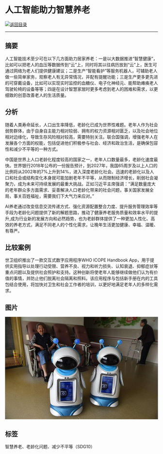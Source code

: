 # 人工智能助力智慧养老

[![返回目录](http://img.shields.io/badge/点击-返回目录-875A7B.svg?style=flat&colorA=8F8F8F)](/)

----------

## 摘要

人工智能技术至少可在以下几方面助力居家养老：一是以大数据推进“智慧健康”，比如可以把老人的血压等数据传到“云”上，同时将其以往病历放到“云”上，医生可通过网络为老人们提供健康建议；二是生产“智能看护”等服务机器人，可辅助老人做一些简单家务，观察老人有无异常情况，并配有提醒功能；三是生产更多更先进的可穿戴设备，比如可以实现实时监控的血糖仪、电子化神经元、能帮助瘫痪老人驾驶轮椅的设备等等；四是在设计智慧家居时更多考虑到老人的困难和需求，以更细致的创意改善老人的生活质量。

## 分析

随着人类寿命延长，人口出生率降低，老龄化已成为世界性难题。老年人作为社会弱势群体，由于自身自主能力相对较弱、拥有的权力资源相对匮乏，以及社会地位相对边缘化，导致生存风险相对较高，需要特别关注。联合国强调，增强老年人在发展各个方面的权能，包括促进他们积极参与社会、经济和政治生活，是确保包容性和减少不平等的一种方式。

中国是世界上人口老龄化程度较高的国家之一，老年人口数量最多，老龄化速度最快。世界银行2018年公布的一份报告预计，到2027年，我国65周岁及以上人口的比例将从2002年的7%上升到14%，进入深度老龄化社会。迅速的老龄化以及人口和社会或结构变化本身就可能加剧老年不平等，从而限制经济增长，削弱社会凝聚力，成为未来可持续发展的最重大挑战。正如习近平主席强调：“满足数量庞大的老年群众多方面需求、妥善解决人口老龄化带来的社会问题，事关国家发展全局，事关百姓福祉，需要我们下大气力来应对。” 

AI养老通过改变信息交流传递方式、强化资源配置整合力度、提升服务管理效率等手段为老龄化问题提供了新的解题思路，推动了健康养老服务质量和效率水平的提升,成为行业新的发展方向和必然趋势，也为老龄群体提供了一种更加人性化、高效的养老方式，满足不同老人的个性化需求，让晚年生活更加健康、幸福、温暖、有尊严。

## 比较案例


世卫组织推出了一款交互式数字应用程序WHO ICOPE Handbook App，用于提供实用指导以处理行动受限、营养不良、视力和听力损失、认知衰退、抑郁症状等重点问题以及提供社会照护和支持。这种创新将使老年人能够继续做他们认为有价值的事情，并防止他们脱离社会隔离和照料。该应用程序与包括新手册在内的工具包结合使用，将加快对卫生和社会工作者的培训，以更好地满足老年人的多样化需求。


## 图片

![图片](10.2.1.jpg)


## 标签
智慧养老、老龄化问题、减少不平等（SDG10）


